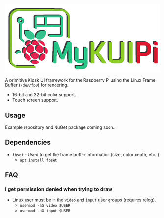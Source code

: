 ![Logo](.github/assets/logo.png)

A primitive Kiosk UI framework for the Raspberry Pi using the Linux Frame Buffer (`/dev/fb0`) for rendering.

- 16-bit and 32-bit color support.
- Touch screen support.

## Usage
Example repository and NuGet package coming soon..

## Dependencies
- `fbset` - Used to get the frame buffer information (size, color depth, etc..)
  - `apt install fbset`

## FAQ
### I get permission denied when trying to draw
- Linux user must be in the `video` and `input` user groups (requires relog).
  - `usermod -aG video $USER`
  - `usermod -aG input $USER`